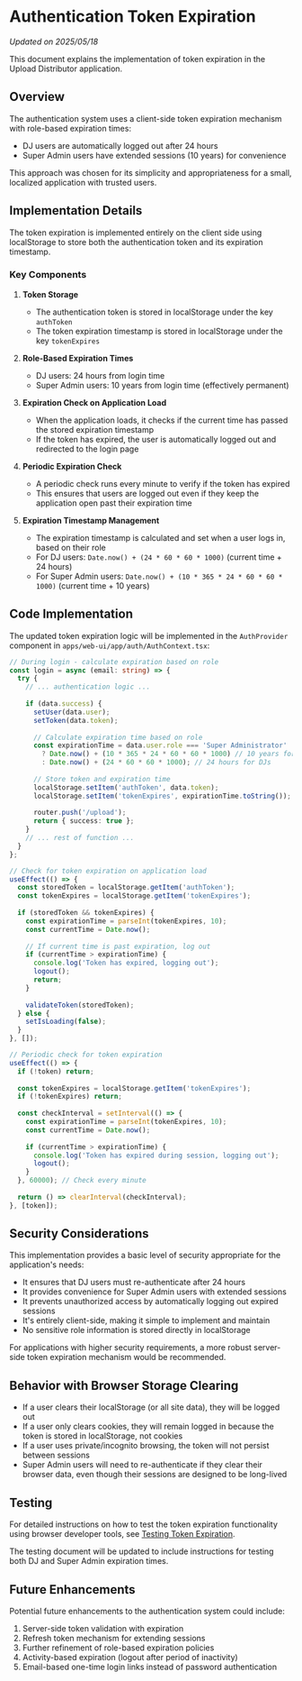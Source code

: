# Authentication Token Expiration

*Updated on 2025/05/18*

This document explains the implementation of token expiration in the Upload Distributor application.

## Overview

The authentication system uses a client-side token expiration mechanism with role-based expiration times:
- DJ users are automatically logged out after 24 hours
- Super Admin users have extended sessions (10 years) for convenience

This approach was chosen for its simplicity and appropriateness for a small, localized application with trusted users.

## Implementation Details

The token expiration is implemented entirely on the client side using localStorage to store both the authentication token and its expiration timestamp.

### Key Components

1. **Token Storage**
   - The authentication token is stored in localStorage under the key `authToken`
   - The token expiration timestamp is stored in localStorage under the key `tokenExpires`

2. **Role-Based Expiration Times**
   - DJ users: 24 hours from login time
   - Super Admin users: 10 years from login time (effectively permanent)

3. **Expiration Check on Application Load**
   - When the application loads, it checks if the current time has passed the stored expiration timestamp
   - If the token has expired, the user is automatically logged out and redirected to the login page

4. **Periodic Expiration Check**
   - A periodic check runs every minute to verify if the token has expired
   - This ensures that users are logged out even if they keep the application open past their expiration time

5. **Expiration Timestamp Management**
   - The expiration timestamp is calculated and set when a user logs in, based on their role
   - For DJ users: `Date.now() + (24 * 60 * 60 * 1000)` (current time + 24 hours)
   - For Super Admin users: `Date.now() + (10 * 365 * 24 * 60 * 60 * 1000)` (current time + 10 years)

## Code Implementation

The updated token expiration logic will be implemented in the `AuthProvider` component in `apps/web-ui/app/auth/AuthContext.tsx`:

```typescript
// During login - calculate expiration based on role
const login = async (email: string) => {
  try {
    // ... authentication logic ...
    
    if (data.success) {
      setUser(data.user);
      setToken(data.token);
      
      // Calculate expiration time based on role
      const expirationTime = data.user.role === 'Super Administrator'
        ? Date.now() + (10 * 365 * 24 * 60 * 60 * 1000) // 10 years for admins
        : Date.now() + (24 * 60 * 60 * 1000); // 24 hours for DJs
      
      // Store token and expiration time
      localStorage.setItem('authToken', data.token);
      localStorage.setItem('tokenExpires', expirationTime.toString());
      
      router.push('/upload');
      return { success: true };
    }
    // ... rest of function ...
  }
};

// Check for token expiration on application load
useEffect(() => {
  const storedToken = localStorage.getItem('authToken');
  const tokenExpires = localStorage.getItem('tokenExpires');
  
  if (storedToken && tokenExpires) {
    const expirationTime = parseInt(tokenExpires, 10);
    const currentTime = Date.now();
    
    // If current time is past expiration, log out
    if (currentTime > expirationTime) {
      console.log('Token has expired, logging out');
      logout();
      return;
    }
    
    validateToken(storedToken);
  } else {
    setIsLoading(false);
  }
}, []);

// Periodic check for token expiration
useEffect(() => {
  if (!token) return;
  
  const tokenExpires = localStorage.getItem('tokenExpires');
  if (!tokenExpires) return;
  
  const checkInterval = setInterval(() => {
    const expirationTime = parseInt(tokenExpires, 10);
    const currentTime = Date.now();
    
    if (currentTime > expirationTime) {
      console.log('Token has expired during session, logging out');
      logout();
    }
  }, 60000); // Check every minute
  
  return () => clearInterval(checkInterval);
}, [token]);
```

## Security Considerations

This implementation provides a basic level of security appropriate for the application's needs:

- It ensures that DJ users must re-authenticate after 24 hours
- It provides convenience for Super Admin users with extended sessions
- It prevents unauthorized access by automatically logging out expired sessions
- It's entirely client-side, making it simple to implement and maintain
- No sensitive role information is stored directly in localStorage

For applications with higher security requirements, a more robust server-side token expiration mechanism would be recommended.

## Behavior with Browser Storage Clearing

- If a user clears their localStorage (or all site data), they will be logged out
- If a user only clears cookies, they will remain logged in because the token is stored in localStorage, not cookies
- If a user uses private/incognito browsing, the token will not persist between sessions
- Super Admin users will need to re-authenticate if they clear their browser data, even though their sessions are designed to be long-lived

## Testing

For detailed instructions on how to test the token expiration functionality using browser developer tools, see [Testing Token Expiration](./testing-token-expiration.md).

The testing document will be updated to include instructions for testing both DJ and Super Admin expiration times.

## Future Enhancements

Potential future enhancements to the authentication system could include:

1. Server-side token validation with expiration
2. Refresh token mechanism for extending sessions
3. Further refinement of role-based expiration policies
4. Activity-based expiration (logout after period of inactivity)
5. Email-based one-time login links instead of password authentication
